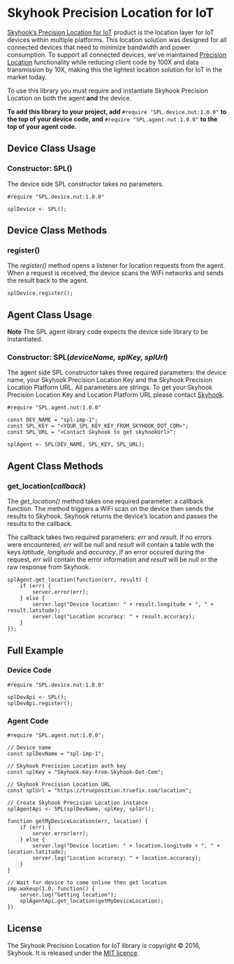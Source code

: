 # Skyhook Precision Location for IoT

[Skyhook’s Precision Location for IoT](http://www.skyhookwireless.com/Iot) product is the location layer for IoT devices within multiple platforms. This location solution was designed for all connected devices that need to minimize bandwidth and power consumption. To support all connected devices, we’ve maintained [Precision Location](http://www.skyhookwireless.com/products/precision-location) functionality while reducing client code by 100X and data transmission by 10X, making this the lightest location solution for IoT in the market today.

To use this library you must require and instantiate Skyhook Precision Location on both the agent **and** the device.

**To add this library to your project, add** `#require "SPL.device.nut:1.0.0"` **to the top of your device code, and** `#require "SPL.agent.nut:1.0.0"` **to the top of your agent code.**

## Device Class Usage

### Constructor: SPL()

The device side SPL constructor takes no parameters.

```squirrel
#require "SPL.device.nut:1.0.0"

splDevice <- SPL();
```

## Device Class Methods

### register()

The *register()* method opens a listener for location requests from the agent. When a request is received, the device scans the WiFi networks and sends the result back to the agent.

```squirrel
splDevice.register();
```

## Agent Class Usage

**Note** The SPL agent library code expects the device side library to be instantiated.

### Constructor: SPL(*deviceName, splKey, splUrl*)

The agent side SPL constructor takes three required parameters: the device name, your Skyhook Precision Location Key and the Skyhook Precision Location Platform URL. All parameters are strings. To get your Skyhook Precision Location Key and Location Platform URL please contact [Skyhook](http://www.skyhookwireless.com/try-skyhook-for-free).

```squirrel
#require "SPL.agent.nut:1.0.0"

const DEV_NAME = "spl-imp-1";
const SPL_KEY = "<YOUR_SPL_KEY_KEY_FROM_SKYHOOK_DOT_COM>";
const SPL_URL = "<Contact Skyhook to get skyhookUrl>";

splAgent <- SPL(DEV_NAME, SPL_KEY, SPL_URL);
```

## Agent Class Methods

### get_location(*callback*)

The *get_location()* method takes one required parameter: a callback function. The method triggers a WiFi scan on the device then sends the results to Skyhook. Skyhook returns the device’s location and passes the results to the callback.

The callback takes two required parameters: *err* and *result*. If no errors were encountered, *err* will be null and *result* will contain a table with the keys *latitude*, *longitude* and *accuracy*. If an error occured during the request, *err* will contain the error information and *result* will be null or the raw response from Skyhook.

```squirrel
splAgent.get_location(function(err, result) {
    if (err) {
        server.error(err);
    } else {
        server.log("Device location: " + result.longitude + ", " + result.latitude);
        server.log("Location accuracy: " + result.accuracy);
    }
});
```

## Full Example

### Device Code

```
#require "SPL.device.nut:1.0.0"

splDevApi <- SPL();
splDevApi.register();
```

### Agent Code

```
#require "SPL.agent.nut:1.0.0";

// Device name
const splDevName = "spl-imp-1";

// Skyhook Precision Location auth key
const splKey = "Skyhook-Key-From-Skyhook-Dot-Com";

// Skyhook Precision Location URL
const splUrl = "https://trueposition.truefix.com/location";

// Create Skyhook Precision Location instance
splAgentApi <- SPL(splDevName, splKey, splUrl);

function getMyDeviceLocation(err, location) {
    if (err) {
        server.error(err);
    } else {
        server.log("Device location: " + location.longitude + ", " + location.latitude);
        server.log("Location accuracy: " + location.accuracy);
    }
}

// Wait for device to come online then get location
imp.wakeup(1.0, function() {
    server.log("Getting location");
    splAgentApi.get_location(getMyDeviceLocation);
})
```

## License

The Skyhook Precision Location for IoT library is copyright &copy; 2016, Skyhook. It is released under the [MIT licence](https://github.com/electricimp/TrueFix/blob/master/LICENSE).

